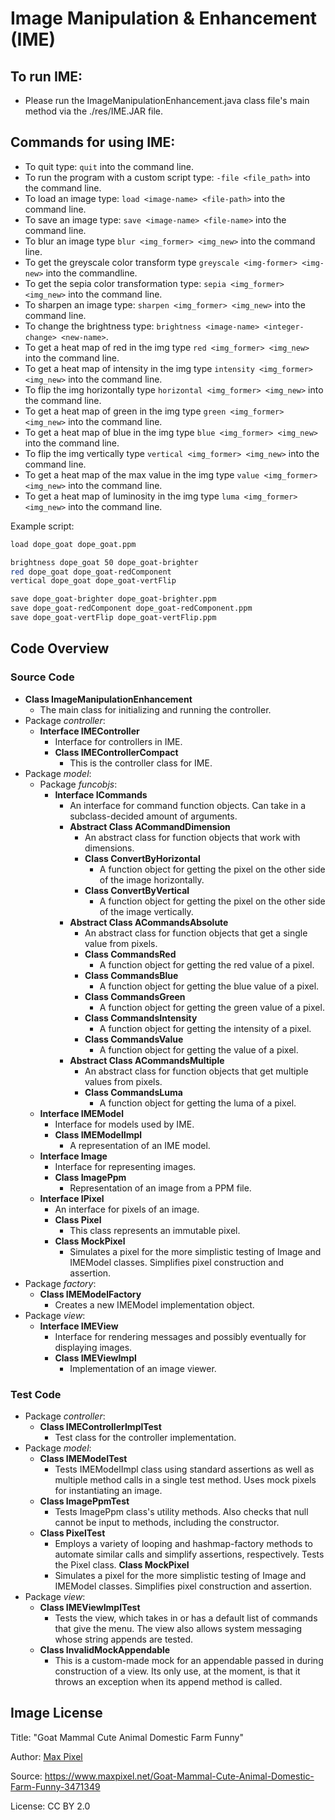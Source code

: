 # Image Manipulation & Enhancement (IME)

## To run IME:

- Please run the ImageManipulationEnhancement.java class file's main method via the ./res/IME.JAR file.

## Commands for using IME:

- To quit type: `quit` into the command line.
- To run the program with a custom script type: `-file <file_path>` into the command line.
- To load an image type: `load <image-name> <file-path>` into the command line.
- To save an image type: `save <image-name> <file-name>` into the command line.
- To blur an image type `blur <img_former> <img_new>` into the command line.
- To get the greyscale color transform type `greyscale <img-former> <img-new>` into the commandline.
- To get the sepia color transformation type: `sepia <img_former> <img_new>` into the command line.
- To sharpen an image type: `sharpen <img_former> <img_new>` into the command line.
- To change the brightness type: `brightness <image-name> <integer-change> <new-name>`.
- To get a heat map of red in the img type `red <img_former> <img_new>` into the command line.
- To get a heat map of intensity in the img type `intensity <img_former> <img_new>` into the command
  line.
- To flip the img horizontally type `horizontal <img_former> <img_new>` into the command line.
- To get a heat map of green in the img type `green <img_former> <img_new>` into the command line.
- To get a heat map of blue in the img type `blue <img_former> <img_new>` into the command line.
- To flip the img vertically type `vertical <img_former> <img_new>` into the command line.
- To get a heat map of the max value in the img type `value <img_former> <img_new>` into the command
  line.
- To get a heat map of luminosity in the img type `luma <img_former> <img_new>` into the command
  line.

Example script:

```bash
load dope_goat dope_goat.ppm

brightness dope_goat 50 dope_goat-brighter
red dope_goat dope_goat-redComponent
vertical dope_goat dope_goat-vertFlip

save dope_goat-brighter dope_goat-brighter.ppm
save dope_goat-redComponent dope_goat-redComponent.ppm
save dope_goat-vertFlip dope_goat-vertFlip.ppm
```

## Code Overview

### Source Code

- **Class ImageManipulationEnhancement**
    - The main class for initializing and running the controller.
- Package _controller_:
    - **Interface IMEController**
        - Interface for controllers in IME.
        - **Class IMEControllerCompact**
          - This is the controller class for IME.
- Package _model_:
    - Package _funcobjs_:
        - **Interface ICommands**
            - An interface for command function objects. Can take in a subclass-decided amount of
              arguments.
            - **Abstract Class ACommandDimension**
                - An abstract class for function objects that work with dimensions.
                - **Class ConvertByHorizontal**
                    - A function object for getting the pixel on the other side of the image
                      horizontally.
                - **Class ConvertByVertical**
                    - A function object for getting the pixel on the other side of the image
                      vertically.
            - **Abstract Class ACommandsAbsolute**
                - An abstract class for function objects that get a single value from pixels.
                - **Class CommandsRed**
                    - A function object for getting the red value of a pixel.
                - **Class CommandsBlue**
                    - A function object for getting the blue value of a pixel.
                - **Class CommandsGreen**
                    - A function object for getting the green value of a pixel.
                - **Class CommandsIntensity**
                    - A function object for getting the intensity of a pixel.
                - **Class CommandsValue**
                    - A function object for getting the value of a pixel.
            - **Abstract Class ACommandsMultiple**
                - An abstract class for function objects that get multiple values from pixels.
                - **Class CommandsLuma**
                    - A function object for getting the luma of a pixel.
    - **Interface IMEModel**
        - Interface for models used by IME.
        - **Class IMEModelImpl**
            - A representation of an IME model.
    - **Interface Image**
        - Interface for representing images.
        - **Class ImagePpm**
            - Representation of an image from a PPM file.
    - **Interface IPixel**
        - An interface for pixels of an image.
        - **Class Pixel**
            - This class represents an immutable pixel.
        - **Class MockPixel**
            - Simulates a pixel for the more simplistic testing of Image and IMEModel classes.
              Simplifies pixel construction and assertion.
- Package _factory_:
    - **Class IMEModelFactory**
        - Creates a new IMEModel implementation object.
- Package _view_:
    - **Interface IMEView**
        - Interface for rendering messages and possibly eventually for displaying images.
        - **Class IMEViewImpl**
          - Implementation of an image viewer.

### Test Code

- Package _controller_:
    - **Class IMEControllerImplTest**
      - Test class for the controller implementation.
- Package _model_:
    - **Class IMEModelTest**
      - Tests IMEModelImpl class using standard assertions as well as multiple method calls in a
      single test method. Uses mock pixels for instantiating an image.
    - **Class ImagePpmTest**
      - Tests ImagePpm class's utility methods. Also checks that null cannot be input to methods,
      including the constructor.
    - **Class PixelTest**
      - Employs a variety of looping and hashmap-factory methods to automate similar calls and
      simplify assertions, respectively. Tests the Pixel class.
      **Class MockPixel**
      - Simulates a pixel for the more simplistic testing of Image and IMEModel classes. Simplifies
      pixel construction and assertion.
- Package _view_:
    - **Class IMEViewImplTest**
      - Tests the view, which takes in or has a default list of commands that give the menu. The
      view also allows system messaging whose string appends are tested.
    - **Class InvalidMockAppendable**
      - This is a custom-made mock for an appendable passed in during construction of a view. Its
      only use, at the moment, is that it throws an exception when its append method is called.

## Image License

Title: "Goat Mammal Cute Animal Domestic Farm Funny"

Author: [Max Pixel](https://www.maxpixel.net/)

Source: https://www.maxpixel.net/Goat-Mammal-Cute-Animal-Domestic-Farm-Funny-3471349

License: CC BY 2.0

